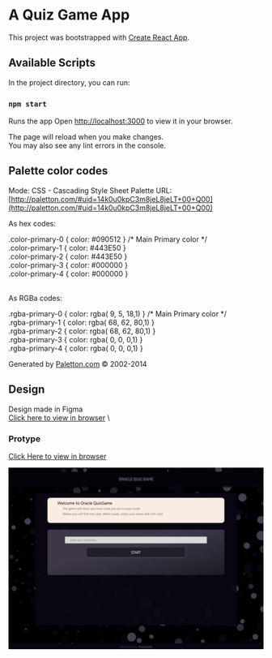 # A Quiz Game App

This project was bootstrapped with [Create React App](https://github.com/facebook/create-react-app).

## Available Scripts

In the project directory, you can run:
### `npm start`

Runs the app
Open [http://localhost:3000](http://localhost:3000) to view it in your browser.

The page will reload when you make changes.\
You may also see any lint errors in the console.

## Palette color codes
Mode: CSS - Cascading Style Sheet
Palette URL: [http://paletton.com/#uid=14k0u0kpC3m8jeL8jeLT+00+Q00](http://paletton.com/#uid=14k0u0kpC3m8jeL8jeLT+00+Q00)

As hex codes:

.color-primary-0 { color: #090512 }	/* Main Primary color */ \
.color-primary-1 { color: #443E50 }\
.color-primary-2 { color: #443E50 }\
.color-primary-3 { color: #000000 }\
.color-primary-4 { color: #000000 }

\
As RGBa codes:

.rgba-primary-0 { color: rgba(  9,  5, 18,1) }	/* Main Primary color */ \
.rgba-primary-1 { color: rgba( 68, 62, 80,1) }\
.rgba-primary-2 { color: rgba( 68, 62, 80,1) }\
.rgba-primary-3 { color: rgba(  0,  0,  0,1) }\
.rgba-primary-4 { color: rgba(  0,  0,  0,1) }



Generated by [Paletton.com](http://paletton.com) © 2002-2014

## Design
Design made in Figma </br>
[Click here to view in browser](https://www.figma.com/file/1AymQIa8Os3KMC2Vy3jChG/Oracle-Quiz-Game?node-id=0%3A1&t=YD8dw441M6dfUSi4-1) \

### Protype

[Click Here to view in browser](https://www.figma.com/proto/1AymQIa8Os3KMC2Vy3jChG/Oracle-Quiz-Game?node-id=101%3A46&scaling=min-zoom&page-id=0%3A1&starting-point-node-id=101%3A46) </br>

![Image](public/images/start-page.png)
